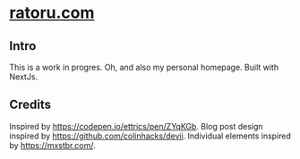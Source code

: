 # [ratoru.com](https://ratoru.com/)

## Intro

This is a work in progres. Oh, and also my personal homepage. Built with NextJs.

## Credits

Inspired by https://codepen.io/ettrics/pen/ZYqKGb.
Blog post design inspired by https://github.com/colinhacks/devii.
Individual elements inspired by https://mxstbr.com/.
